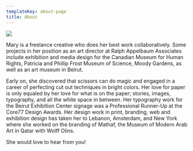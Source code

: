 ```yaml
---
templateKey: about-page
title: About
---
```

![](/img/130f7062-baf9-4536-a69f-d79bda312d39_rw_1200.jpg)

Mary is a freelance creative who does her best work collaboratively. Some projects in her position as an art director at Ralph Appelbaum Associates include exhibition and media design for the Canadian Museum for Human Rights, Patricia and Phillip Frost Museum of Science, Moody Gardens, as well as an art museum in Beirut.

Early on, she discovered that scissors can do magic and engaged in a career of perfecting cut out techniques in bright colors. Her love for paper is only equaled by her love for what is on the paper; stories, images, typography, and all the white space in between. Her typography work for the Beirut Exhibition Center signage was a Professional Runner-Up at the Core77 Design Awards. Her design work in print, branding, web and exhibition design has taken her to Lebanon, Amsterdam, and New York where she worked on the branding of Mathaf, the Museum of Modern Arab Art in Qatar with Wolff Olins.

She would love to hear from you!
